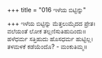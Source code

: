 +++
title = "016 ಇಳೆಯ ಬಿಟ್ಟಿನ್ನು"

+++
ಇಳೆಯ ಬಿಟ್ಟಿನ್ನು ಮೆತ್ತಲುಮೈದದ ಪ್ರೇತ।  
ವಲೆಯಂತೆ ಲೋಕ ತಲ್ಲಣಿಸುತಿಹುದಿಂದು॥  
ಹಳೆಧರ್ಮ ಸತ್ತಿಹುದು ಹೊಸಧರ್ಮ ಹುಟ್ಟಿಲ್ಲ।  
ತಳಮಳಕೆ ಕಡೆಯೆಂದೊ? - ಮಂಕುತಿಮ್ಮ॥  
